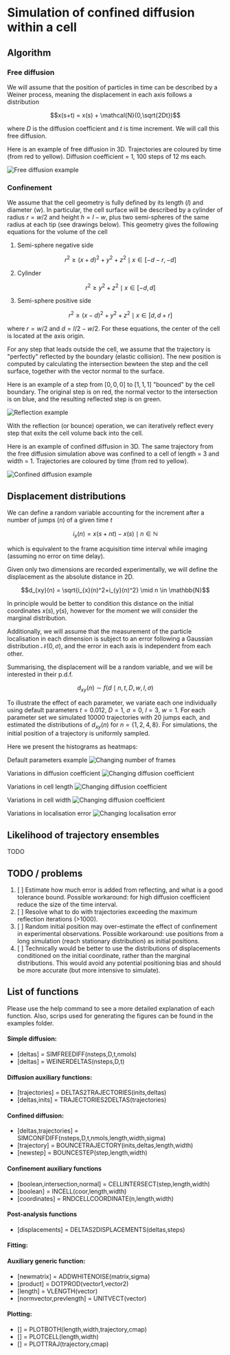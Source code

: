 # Simulation of confined diffusion within a cell

## Algorithm

### Free diffusion

We will assume that the position of particles in time can be described
by a Weiner process, meaning the displacement in each axis follows a
distribution
```math
x(s+t) = x(s) + \mathcal{N}(0,\sqrt{2Dt})
```
where $`D`$ is the diffusion coefficient and $`t`$ is time increment. We
will call this free diffusion.

Here is an example of free diffusion in 3D. Trajectories are coloured by
time (from red to yellow).  Diffusion coefficient = 1, 100 steps of 12
ms each.

![Free diffusion example](/examples/FIG_example_simdiff_freediff.png)

### Confinement

We assume that the cell geometry is fully defined by its length ($`l`$)
and diameter ($`w`$).  In particular, the cell surface will be described
by a cylinder of radius $`r = w/2`$ and height $`h = l - w`$, plus two
semi-spheres of the same radius at each tip (see drawings below).
This geometry gives the following equations for the volume of the cell
1. Semi-sphere negative side
   ```math
   r^2 \ge (x+d)^2 + y^2 + z^2 \mid x \in [-d-r,-d]
   ```
2. Cylinder
   ```math
   r^2 \ge y^2 + z^2 \mid x \in [-d,d]
   ```
3. Semi-sphere positive side
   ```math
   r^2 \ge (x-d)^2 + y^2 + z^2 \mid x \in [d,d+r]
   ```

where $`r = w/2`$ and $`d = l/2 - w/2`$. For these equations, the center
of the cell is located at the axis origin.

For any step that leads outside the cell, we assume that the trajectory
is "perfectly" reflected by the boundary (elastic collision). The new
position is computed by calculating the intersection bewteen the step
and the cell surface, together with the vector normal to the
surface. 

Here is an example of a step from $`[0,0,0]`$ to $`[1,1,1]`$ "bounced" by the
cell boundary. The original step is on red, the normal vector to the
intersection is on blue, and the resulting reflected step is on green.

![Reflection example](/examples/FIG_example_bouncing.png)

With the reflection (or bounce) operation, we can iteratively reflect
every step that exits the cell volume back into the cell. 

Here is an example of confined diffusion in 3D. The same trajectory from
the free diffusion simulation above was confined to a cell of length = 3
and width = 1. Trajectories are coloured by time (from red to yellow).

![Confined diffusion example](/examples/FIG_example_simdiff_confdiff.png)

## Displacement distributions 

We can define a random variable accounting for the increment after a
number of jumps ($`n`$) of a given time $`t`$
```math
i_{x}(n) = x(s+nt) - x(s) \mid n \in \mathbb{N}
```
which is equivalent to the frame acquisition time interval while
imaging (assuming no error on time delay).

Given only two dimensions are recorded experimentally, we will define
the displacement as the absolute distance in 2D.
```math
d_{xy}(n) = \sqrt{i_{x}(n)^2+i_{y}(n)^2} \mid n \in \mathbb{N}
```
In principle would be better to condition this distance on the initial
coordinates $`x(s),y(s)`$, however for the moment we will consider the
marginal distribution. 

Additionally, we will assume that the measurement of the particle
localisation in each dimension is subject to an error following a
Gaussian distribution $`\mathcal{N}(0,\sigma)`$, and the error in each
axis is independent from each other.

Summarising, the displacement will be a random variable,
and we will be interested in their p.d.f. 
```math
d_{xy}(n) \sim f(d \mid n,t,D,w,l,\sigma) 
```

To illustrate the effect of each parameter, we variate each one
individually using default parameters $`t = 0.012`$, $`D = 1`$, $`\sigma = 0`$, $`l
= 3`$, $`w = 1`$. For each parameter set we simulated 10000 trajectories
with 20 jumps each, and estimated the distributions of $`d_{xy}(n)`$ for
$`n = \{1,2,4,8\}`$. For simulations, the initial position of a
trajectory is uniformly sampled.

Here we present the histograms as heatmaps:

Default parameters example
![Changing number of frames](/examples/FIG_example_displacements_nsteps.png)

Variations in diffusion coefficient
![Changing diffusion coefficient](/examples/FIG_example_displacements_dgrid.png)

Variations in cell length
![Changing diffusion coefficient](/examples/FIG_example_displacements_lgrid.png)

Variations in cell width
![Changing diffusion coefficient](/examples/FIG_example_displacements_wgrid.png)

Variations in localisation error
![Changing localisation error](/examples/FIG_example_displacements_sgrid.png)


## Likelihood of trajectory ensembles

TODO

## TODO / problems

1. [ ] Estimate how much error is added from reflecting, and what is a good tolerance bound. Possible workaround: for high diffusion coefficient reduce the size of the time interval.
1. [ ] Resolve what to do with trajectories exceeding the maximum reflection iterations (>1000).
1. [ ] Random initial position may over-estimate the effect of confinement in experimental observations. Possible workaround: use positions from a long simulation (reach stationary distribution) as initial positions.
1. [ ] Technically would be better to use the distributions of displacements conditioned on the initial coordinate, rather than the marginal distributions. This would avoid any potential positioning bias and should be more accurate (but more intensive to simulate).

## List of functions

Please use the help command to see a more detailed explanation of each
function. Also, scrips used for generating the figures can be found in
the examples folder.

#### Simple diffusion:
* [deltas] = SIMFREEDIFF(nsteps,D,t,nmols)
* [deltas] = WEINERDELTAS(nsteps,D,t)

#### Diffusion auxiliary functions:
* [trajectories] = DELTAS2TRAJECTORIES(inits,deltas)
* [deltas,inits] = TRAJECTORIES2DELTAS(trajectories)

#### Confined diffusion:
* [deltas,trajectories] = SIMCONFDIFF(nsteps,D,t,nmols,length,width,sigma)
* [trajectory] = BOUNCETRAJECTORY(inits,deltas,length,width)
* [newstep] = BOUNCESTEP(step,length,width)

#### Confinement auxiliary functions
* [boolean,intersection,normal] = CELLINTERSECT(step,length,width)
* [boolean] = INCELL(coor,length,width)
* [coordinates] = RNDCELLCOORDINATE(n,length,width)

#### Post-analysis functions
* [displacements] = DELTAS2DISPLACEMENTS(deltas,steps)

#### Fitting:

#### Auxiliary generic function:
* [newmatrix] = ADDWHITENOISE(matrix,sigma)
* [product]  = DOTPROD(vector1,vector2)
* [length]  = VLENGTH(vector) 
* [normvector,prevlength] = UNITVECT(vector)

#### Plotting:
* [] = PLOTBOTH(length,width,trajectory,cmap)
* [] = PLOTCELL(length,width)
* [] = PLOTTRAJ(trajectory,cmap)



